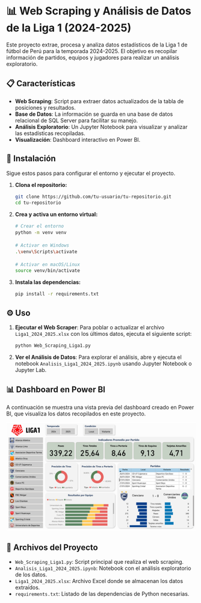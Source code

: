# 📊 Web Scraping y Análisis de Datos de la Liga 1 (2024-2025)

Este proyecto extrae, procesa y analiza datos estadísticos de la Liga 1 de fútbol de Perú para la temporada 2024-2025. El objetivo es recopilar información de partidos, equipos y jugadores para realizar un análisis exploratorio.

## 📋 Características

-   **Web Scraping**: Script para extraer datos actualizados de la tabla de posiciones y resultados.
-   **Base de Datos**: La información se guarda en una base de datos relacional de SQL Server para facilitar su manejo.
-   **Análisis Exploratorio**: Un Jupyter Notebook para visualizar y analizar las estadísticas recopiladas.
-   **Visualización**: Dashboard interactivo en Power BI.

## 🚀 Instalación

Sigue estos pasos para configurar el entorno y ejecutar el proyecto.

1.  **Clona el repositorio:**
    ```bash
    git clone https://github.com/tu-usuario/tu-repositorio.git
    cd tu-repositorio
    ```

2.  **Crea y activa un entorno virtual:**
    ```bash
    # Crear el entorno
    python -m venv venv

    # Activar en Windows
    .\venv\Scripts\activate

    # Activar en macOS/Linux
    source venv/bin/activate
    ```

3.  **Instala las dependencias:**
    ```bash
    pip install -r requirements.txt
    ```

## ⚙️ Uso

1.  **Ejecutar el Web Scraper**:
    Para poblar o actualizar el archivo `Liga1_2024_2025.xlsx` con los últimos datos, ejecuta el siguiente script:
    ```bash
    python Web_Scraping_Liga1.py
    ```

2.  **Ver el Análisis de Datos**:
    Para explorar el análisis, abre y ejecuta el notebook `Analisis_Liga1_2024_2025.ipynb` usando Jupyter Notebook o Jupyter Lab.

## 📊 Dashboard en Power BI

A continuación se muestra una vista previa del dashboard creado en Power BI, que visualiza los datos recopilados en este proyecto.


![Dashboard de Power BI](Dashboard_Liga1.png)

## 📂 Archivos del Proyecto

-   `Web_Scraping_Liga1.py`: Script principal que realiza el web scraping.
-   `Analisis_Liga1_2024_2025.ipynb`: Notebook con el análisis exploratorio de los datos.
-   `Liga1_2024_2025.xlsx`: Archivo Excel donde se almacenan los datos extraídos.
-   `requirements.txt`: Listado de las dependencias de Python necesarias.
